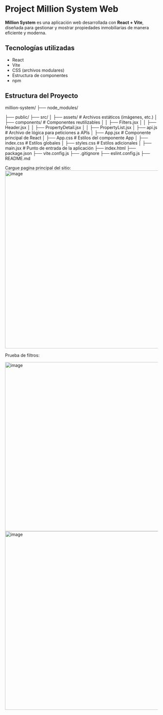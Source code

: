 # Project Million System Web

**Million System** es una aplicación web desarrollada con **React + Vite**, diseñada para gestionar y mostrar propiedades inmobiliarias de manera eficiente y moderna.

## Tecnologías utilizadas

-  React
-  Vite
-  CSS (archivos modulares)
-  Estructura de componentes
-  npm

## Estructura del Proyecto
million-system/
├── node_modules/

├── public/
├── src/
│ ├── assets/ # Archivos estáticos (imágenes, etc.)
│ ├── components/ # Componentes reutilizables
│ │ ├── Filters.jsx
│ │ ├── Header.jsx
│ │ ├── PropertyDetail.jsx
│ │ ├── PropertyList.jsx
│ ├── api.js # Archivo de lógica para peticiones a APIs
│ ├── App.jsx # Componente principal de React
│ ├── App.css # Estilos del componente App
│ ├── index.css # Estilos globales
│ ├── styles.css # Estilos adicionales
│ ├── main.jsx # Punto de entrada de la aplicación
├── index.html
├── package.json
├── vite.config.js
├── .gitignore
├── eslint.config.js
├── README.md

Cargue pagina principal del sitio:
<img width="921" height="585" alt="image" src="https://github.com/user-attachments/assets/1941d3f8-020e-4f97-bfd5-80d256e8107c" />

Prueba de filtros:

<img width="921" height="556" alt="image" src="https://github.com/user-attachments/assets/0f73d5c0-b4cd-4401-abad-78c31a840c76" />

<img width="921" height="587" alt="image" src="https://github.com/user-attachments/assets/42292b3e-068a-407b-a2b8-cacaf9148923" />

